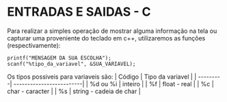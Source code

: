 # ENTRADAS E SAIDAS - C

Para realizar a simples operação de mostrar alguma informação na tela ou capturar uma proveniente do teclado em c++, utilizaremos as funções (respectivamente):
```
printf("MENSAGEM DA SUA ESCOLHA");
scanf("%tipo_da_variavel", &SUA_VARIAVEL);
```
Os tipos possiveis para variaveis são:
| Código   | Tipo da variavel         |
| ---------| -------------------------|
| %d ou %i | inteiro                  |
| %f       | float - real             |
| %c       | char - caracter          |
| %s       | string - cadeia de char  |
